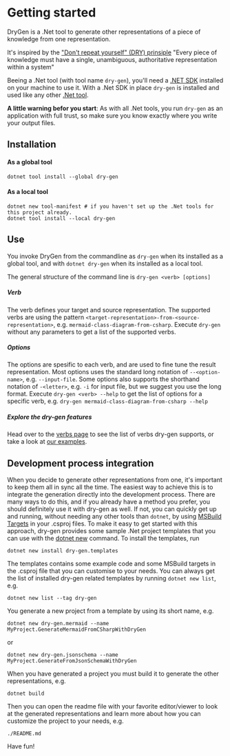 # Getting started

DryGen is a .Net tool to generate other representations of a piece of knowledge from one representation.

It's inspired by the ["Don't repeat yourself" (DRY) prinsiple](https://en.wikipedia.org/wiki/Don%27t_repeat_yourself) "Every piece of knowledge must have a single, unambiguous, authoritative representation within a system"

Beeing a .Net tool (with tool name `dry-gen`), you'll need a [.NET SDK](https://dotnet.microsoft.com/en-us/download) installed on your machine to use it. With a .Net SDK in place `dry-gen` is installed and used like any other [.Net tool](https://aka.ms/global-tools).

**A little warning befor you start**: As with all .Net tools, you run `dry-gen` as an application with full trust, so make sure you know exactly where you write your output files.

## Installation

#### As a global tool

```
dotnet tool install --global dry-gen
```

#### As a local tool

```
dotnet new tool-manifest # if you haven't set up the .Net tools for this project already.
dotnet tool install --local dry-gen
```

## Use

You invoke DryGen from the commandline as `dry-gen` when its installed as a global tool, and with `dotnet dry-gen` when its installed as a local tool.

The general structure of the command line is `dry-gen <verb> [options]`

##### Verb

The verb defines your target and source representation. The supported verbs are using the pattern `<target-representation>-from-<source-representation>`, e.g. `mermaid-class-diagram-from-csharp`. Execute `dry-gen` without any parameters to get a list of the supported verbs.

##### Options

The options are spesific to each verb, and are used to fine tune the result representation. Most options uses the standard long notation of `--<option-name>`, e.g. `--input-file`. Some options also supports the shorthand notation of `-<letter>`, e.g. `-i` for input file, but we suggest you use the long format. Execute `dry-gen <verb> --help` to get the list of options for a specific verb, e.g. `dry-gen mermaid-class-diagram-from-csharp --help`

##### Explore the dry-gen features

Head over to the [verbs page](/verbs) to see the list of verbs dry-gen supports, or take a look at [our examples](/examples).

## Development process integration

When you decide to generate other representations from one, it's important to keep them all in sync all the time. The easiest way to achieve this is to integrate the generation directly into the development process. There are many ways to do this, and if you already have a method you prefer, you should definitely use it with dry-gen as well. If not, you can quickly get up and running, without needing any other tools than `dotnet`, by using [MSBuild Targets](https://learn.microsoft.com/en-us/visualstudio/msbuild/msbuild-targets) in your .csproj files. To make it easy to get started with this approach, dry-gen provides some sample .Net project templates that you can use with the [dotnet new](https://learn.microsoft.com/en-us/dotnet/core/tools/dotnet-new) command. To install the templates, run

```
dotnet new install dry-gen.templates
```

The templates contains some example code and some MSBuild targets in the .csproj file that you can customise to your needs. You can always get the list of installed dry-gen related templates by running `dotnet new list`, e.g.

```
dotnet new list --tag dry-gen
```

You generate a new project from a template by using its short name, e.g.

```
dotnet new dry-gen.mermaid --name MyProject.GenerateMermaidFromCSharpWithDryGen
```

or

```
dotnet new dry-gen.jsonschema --name MyProject.GenerateFromJsonSchemaWithDryGen
```

When you have generated a project you must build it to generate the other representations, e.g.

```
dotnet build
```

Then you can open the readme file with your favorite editor/viewer to look at the generated representations and learn more about how you can customize the project to your needs, e.g.

```
./README.md
```

Have fun!
